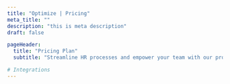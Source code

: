 ```yaml
---
title: "Optimize | Pricing"
meta_title: ""
description: "this is meta description"
draft: false

pageHeader:
  title: "Pricing Plan"
  subtitle: "Streamline HR processes and empower your team with our products. Effortlessly manage employee data, and more."

# Integrations
---
```

